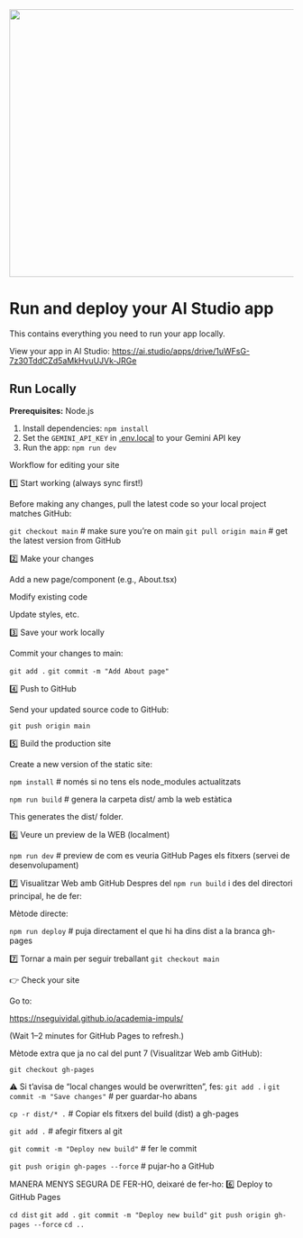 <div align="center">
<img width="1200" height="475" alt="GHBanner" src="https://github.com/user-attachments/assets/0aa67016-6eaf-458a-adb2-6e31a0763ed6" />
</div>

# Run and deploy your AI Studio app

This contains everything you need to run your app locally.

View your app in AI Studio: https://ai.studio/apps/drive/1uWFsG-7z30TddCZd5aMkHvuUJVk-JRGe

## Run Locally

**Prerequisites:**  Node.js


1. Install dependencies:
   `npm install`
2. Set the `GEMINI_API_KEY` in [.env.local](.env.local) to your Gemini API key
3. Run the app:
   `npm run dev`




Workflow for editing your site

1️⃣ Start working (always sync first!)

Before making any changes, pull the latest code so your local project matches GitHub:

`git checkout main`          # make sure you’re on main
`git pull origin main`       # get the latest version from GitHub

2️⃣ Make your changes

Add a new page/component (e.g., About.tsx)

Modify existing code

Update styles, etc.

3️⃣ Save your work locally

Commit your changes to main:

`git add .`
`git commit -m "Add About page"`

4️⃣ Push to GitHub

Send your updated source code to GitHub:

`git push origin main`

5️⃣ Build the production site

Create a new version of the static site:

`npm install`      # només si no tens els node_modules actualitzats

`npm run build`   # genera la carpeta dist/ amb la web estàtica

This generates the dist/ folder.

6️⃣ Veure un preview de la WEB (localment)

`npm run dev` # preview de com es veuria GitHub Pages els fitxers (servei de desenvolupament)


7️⃣ Visualitzar Web amb GitHub
Despres del `npm run build` i des del directori principal, he de fer:

Mètode directe:

`npm run deploy`  # puja directament el que hi ha dins dist a la branca gh-pages


7️⃣ Tornar a main per seguir treballant
`git checkout main`



👉 Check your site

Go to:

https://nseguividal.github.io/academia-impuls/


(Wait 1–2 minutes for GitHub Pages to refresh.)


Mètode extra que ja no cal del punt 7 (Visualitzar Web amb GitHub):

 `git checkout gh-pages`

⚠️ Si t’avisa de “local changes would be overwritten”, fes: `git add .` i `git commit -m "Save changes"`  # per guardar-ho abans
 
 `cp -r dist/* .`  # Copiar els fitxers del build (dist) a gh-pages

 `git add .`  # afegir fitxers al git

 `git commit -m "Deploy new build"`  # fer le commit

 `git push origin gh-pages --force`  # pujar-ho a GitHub




MANERA MENYS SEGURA DE FER-HO, deixaré de fer-ho: 
6️⃣ Deploy to GitHub Pages

`cd dist`
`git add .`
`git commit -m "Deploy new build"`
`git push origin gh-pages --force`
`cd ..`

